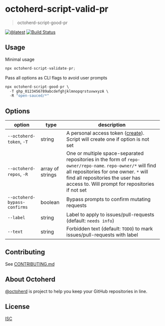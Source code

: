 # octoherd-script-valid-pr

> octoherd-script-good-pr

[![@latest](https://img.shields.io/npm/v/.svg)](https://www.npmjs.com/package/octoherd-script-validate-pr)
[![Build Status](https://github.com/bdougie/octoherd-script-valid-pr/workflows/Test/badge.svg)](https://github.com/bdougie/octoherd-script-valid-pr/actions?query=workflow%3ATest+branch%3Amain)

## Usage

Minimal usage

```js
npx octoherd-script-validate-pr;
```

Pass all options as CLI flags to avoid user prompts

```js
npx octoherd-script-good-pr \
  -T ghp_0123456789abcdefghjklmnopqrstuvwxyzA \
  -R "open-sauced/*"
```

## Options

| option                       | type             | description                                                                                                                                                                                                                                 |
| ---------------------------- | ---------------- | ------------------------------------------------------------------------------------------------------------------------------------------------------------------------------------------------------------------------------------------- |
| `--octoherd-token`, `-T`     | string           | A personal access token ([create](https://github.com/settings/tokens/new?scopes=repo)). Script will create one if option is not set                                                                                                         |
| `--octoherd-repos`, `-R`     | array of strings | One or multiple space-separated repositories in the form of `repo-owner/repo-name`. `repo-owner/*` will find all repositories for one owner. `*` will find all repositories the user has access to. Will prompt for repositories if not set |
| `--octoherd-bypass-confirms` | boolean          | Bypass prompts to confirm mutating requests                                                                                                                                                                                                 |
| `--label`                    | string           | Label to apply to issues/pull-requests (default: `needs info`)                                                                                                                                                                              |
| `--text`                     | string           | Forbidden text (default: `TODO`) to mark issues/pull-requests with label                                                                                                                                                                    |


## Contributing

See [CONTRIBUTING.md](CONTRIBUTING.md)

## About Octoherd

[@octoherd](https://github.com/octoherd/) is project to help you keep your GitHub repositories in line.

## License

[ISC](LICENSE.md)
